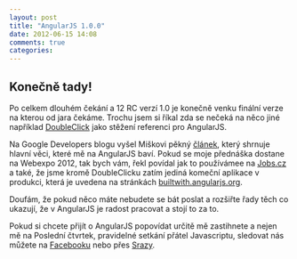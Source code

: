 ```yaml
---
layout: post
title: "AngularJS 1.0.0"
date: 2012-06-15 14:08
comments: true
categories: 
---
```


## Konečně tady!

Po celkem dlouhém čekání a 12 RC verzí 1.0 je konečně venku finální verze na kterou od jara čekáme. Trochu jsem si říkal zda se nečeká na něco jiné například [DoubleClick](http://blog.angularjs.org/2012/06/doubleclick-super-powered-by-angularjs.html) jako stěžení referenci pro AngularJS. 

Na Google Developers blogu vyšel Miškovi pěkný [článek](http://googledevelopers.blogspot.cz/2012/06/better-web-templating-with-angularjs-10.html), který shrnuje hlavní věci, které mě na AngularJS baví. Pokud se moje přednáška dostane na Webexpo 2012, tak bych vám, řekl povídal jak to používámee na [Jobs.cz](http://www.jobs.cz) a také, že jsme kromě DoubleClicku zatím jediná komeční aplikace v produkci, která je uvedena na stránkách [builtwith.angularjs.org](http://builtwith.angularjs.org/). 

Doufám, že pokud něco máte nebudete se bát poslat a rozšiřte řady těch co ukazují, že v AngularJS je radost pracovat a stojí to za to.

Pokud si chcete přijít o AngularJS popovídat určitě mě zastihnete a nejen mě na Poslední čtvrtek, pravidelné setkání přátel Javascriptu, sledovat nás můžete na [Facebooku](https://www.facebook.com/groups/123334754348651/) nebo přes [Srazy](http://srazy.info/angularjs-meetup/2429).

 